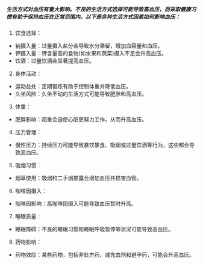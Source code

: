 ##### 生活方式对血压有重大影响。不良的生活方式选择可能导致高血压，而采取健康习惯有助于保持血压在正常范围内。以下是各种生活方式因素如何影响血压：

1. 饮食选择：
  - 钠摄入量：过量摄入盐分会导致水分滞留，增加血容量和血压。
  - 钾摄入量：钾含量高的食物(如水果和蔬菜)摄入不足会升高血压。
  - 饮酒：过量饮酒会显著提高血压。

2. 身体活动：
  - 运动益处：定期锻炼有助于控制体重并降低血压。
  - 久坐风险：久坐不动的生活方式可能导致肥胖和高血压。

3. 体重：
  - 肥胖影响：超重会迫使心脏更努力工作，从而升高血压。

4. 压力管理：
  - 慢性压力：持续压力可能导致暴饮暴食、吸烟或过量饮酒等行为，这些都会导致高血压。

5. 吸烟习惯：
  - 烟草使用：吸烟和二手烟暴露会增加血压并损害血管。

6. 咖啡因摄入：
  - 咖啡因影响：高咖啡因摄入可能导致血压暂时升高。

7. 睡眠质量：
  - 睡眠障碍：不良的睡眠习惯和睡眠呼吸暂停等状况可能导致高血压。

8. 药物影响：
  - 药物效应：某些药物，包括非处方药、减充血剂和避孕药，可能会升高血压。